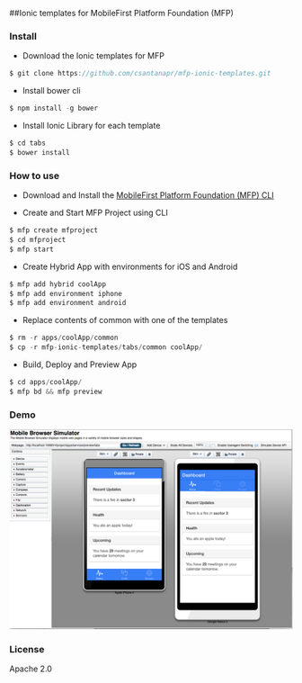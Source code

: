 ##Ionic templates for MobileFirst Platform Foundation (MFP)

### Install

- Download the Ionic templates for MFP

```javascript
$ git clone https://github.com/csantanapr/mfp-ionic-templates.git
````

- Install bower cli

```javascript
$ npm install -g bower
````

- Install Ionic Library for each template

```javascript
$ cd tabs
$ bower install
````

### How to use

- Download and Install the [MobileFirst Platform Foundation (MFP) CLI](https://developer.ibm.com/mobilefirstplatform/install/#clui)


- Create and Start MFP Project using CLI

```javascript
$ mfp create mfproject
$ cd mfproject
$ mfp start
````

- Create Hybrid App with environments for iOS and Android

```javascript
$ mfp add hybrid coolApp
$ mfp add environment iphone
$ mfp add environment android
````

- Replace contents of common with one of the templates

```javascript
$ rm -r apps/coolApp/common
$ cp -r mfp-ionic-templates/tabs/common coolApp/
```

- Build, Deploy and Preview App

```javascript
$ cd apps/coolApp/
$ mfp bd && mfp preview
```

### Demo
![Picture of screenshot of Mobile Browser Simulator running Ionic App](mbs_preview.png "Mobile Browser Simulator")

### License
Apache 2.0